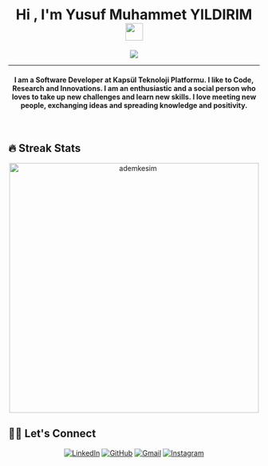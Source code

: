 
<!--
**yusufyldrm16/yusufyldrm16** is a ✨ _special_ ✨ repository because its `README.md` (this file) appears on your GitHub profile.

Here are some ideas to get you started:

- 🔭 I’m currently working on ...
- 🌱 I’m currently learning ...
- 👯 I’m looking to collaborate on ...
- 🤔 I’m looking for help with ...
- 💬 Ask me about ...
- 📫 How to reach me: ...
- 😄 Pronouns: ...
- ⚡ Fun fact: ...
-->
<h1 align="center">Hi , I'm Yusuf Muhammet YILDIRIM <img src="https://media.giphy.com/media/hvRJCLFzcasrR4ia7z/giphy.gif" width="35"></h1>
<p align="center">
  <a href="https://github.com/DenverCoder1/readme-typing-svg"><img src="https://readme-typing-svg.herokuapp.com?lines=Computer+Engineer;İOS+Application+Developer;Swift%20|%SwiftUI%20|%RestAPI%20;Software%20Developer;Always%20learning%20new%20things&center=true&width=500&height=50"></a>
</p>
<hr/>
<h4 align="center">I am a Software Developer at Kapsül Teknoloji Platformu. I like to Code, Research and Innovations. I am an enthusiastic and a social person who loves to take up new challenges and learn new skills. I love meeting new people, exchanging ideas and spreading knowledge and positivity.</h4>
<br>

## 🔥 Streak Stats
<p align="center"><img width="500" src="https://github-readme-streak-stats.herokuapp.com/?user=yusufyldrm16&theme=algolia" alt="ademkesim"  /></p>

## 🙋‍♀️ Let's Connect
<p align="center">
  <a href="https://www.linkedin.com/in/yusuf-muhammet-yildirim-b8673b196"><img src="https://img.icons8.com/bubbles/50/000000/linkedin.png" alt="LinkedIn"/></a>
  <a href="https://github.com/yusufyldrm16"><img src="https://img.icons8.com/bubbles/50/000000/github.png" alt="GitHub"/></a>
	<a href="mailto:yusufyldrm1625@gmail.com"><img src="https://img.icons8.com/bubbles/50/000000/gmail.png" alt="Gmail"/></a>
  <a href="https://www.instagram.com/yusufyildiiriim"><img src="https://img.icons8.com/bubbles/50/000000/instagram.png" alt="Instagram"/></a>
</p>
